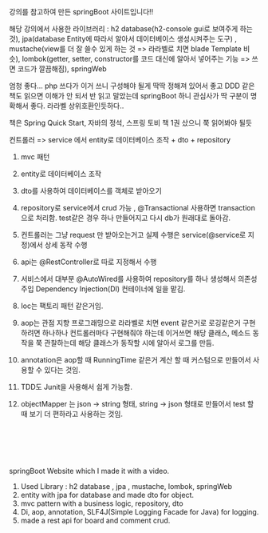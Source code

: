 강의를 참고하여 만든 springBoot 사이트입니다!!

해당 강의에서 사용한 라이브러리 : h2 database(h2-console gui로 보여주게 하는 것), jpa(database Entity에 따라서 알아서 데이터베이스 생성시켜주는 도구) , mustache(view를 더 잘 쓸수 있게 하는 것 => 라라벨로 치면 blade Template 비슷), lombok(getter, setter, constructor를 코드 대신에 알아서 넣어주는 기능 => 쓰면 코드가 깔끔해짐), springWeb

엄청 좋다... php 쓰다가 이거 쓰니 구성해야 될게 딱딱 정해져 있어서 좋고 DDD 같은 책도 읽으면 이해가 안 되서 반 읽고 말았는데 springBoot 하니 관심사가 딱 구분이 명확해서 좋다.
라라벨 상위호환인듯하다.. 

책은 Spring Quick Start, 자바의 정석, 스프링 토비 책 1권 샀으니 쭉 읽어봐야 될듯

컨트롤러 => service 에서 entity로 데이터베이스 조작 + dto + repository 

1. mvc 패턴
2. entity로 데이터베이스 조작

3. dto를 사용하여 데이터베이스를 객체로 받아오기

4. repository로 service에서 crud 가능 , @Transactional 사용하면 transaction으로 처리함. test같은 경우 하나 만들어지고 다시 db가 원래대로 돌아감.
5. 컨트롤러는 그냥 request 만 받아오는거고 실제 수행은 service(@service로 지정)에서 상세 동작 수행
6. api는 @RestController로 따로 지정해서 수행 
7. 서비스에서 대부분 @AutoWired를 사용하여 repository를 하나 생성해서 의존성 주입 Dependency Injection(DI) 컨테이너에 일을 맡김. 
8. Ioc는 팩토리 패턴 같은거임.
9. aop는 관점 지향 프로그래밍으로 라라벨로 치면 event 같은거로 로깅같은거 구현하려면 하나하나 컨트롤러마다 구현해줘야 하는데 이거쓰면 해당 클래스, 메소드 동작을 쭉 관찰하는데 해당 클래스가 동작할 시에 알아서 로그를 만듬. 
10. annotation은 aop할 때 RunningTime 같은거 계산 할 때 커스텀으로 만들어서 사용할 수 있다는 것임.
11. TDD도 Junit을 사용해서 쉽게 가능함.
12. objectMapper 는 json -> string 형태, string -> json 형태로 만들어서 test 할 때 보기 더 편하라고 사용하는 것임.


<br>
<br>
<br>
<br>


springBoot Website which I made it with a video.<br>
1. Used Library : h2 database , jpa , mustache, lombok, springWeb<br>
2. entity with jpa for database and made dto for object. <br> 
3. mvc pattern with a business logic, repository, dto
4. Di, aop, annotation, SLF4J(Simple Logging Facade for Java) for logging. <br>
5. made a rest api for board and comment crud.<br>
